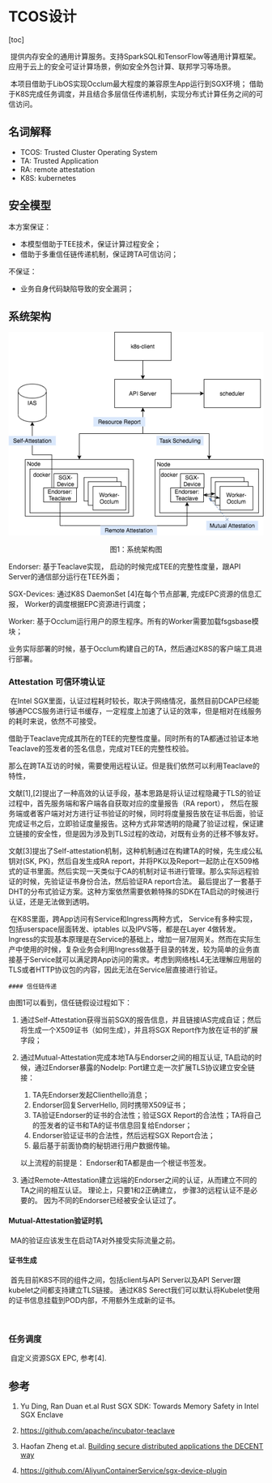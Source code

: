# TCOS设计

[toc]

​	提供内存安全的通用计算服务。支持SparkSQL和TensorFlow等通用计算框架。 应用于云上的安全可证计算场景，例如安全外包计算、联邦学习等场景。

​	本项目借助于LibOS实现Occlum最大程度的兼容原生App运行到SGX环境； 借助于K8S完成任务调度，并且结合多层信任传递机制，实现分布式计算任务之间的可信访问。

## 名词解释

* TCOS:  Trusted Cluster Operating System
* TA: Trusted Application
* RA: remote attestation
* K8S: kubernetes 

## 安全模型

本方案保证：

* 本模型借助于TEE技术，保证计算过程安全；
* 借助于多重信任链传递机制，保证跨TA可信访问；

不保证： 

* 业务自身代码缺陷导致的安全漏洞；

## 系统架构

![arch](./TCOS.png)

<center> 图1：系统架构图</center>

Endorser:  基于Teaclave实现， 启动的时候完成TEE的完整性度量，跟API Server的通信部分运行在TEE外面；

SGX-Devices: 通过K8S DaemonSet [4]在每个节点部署, 完成EPC资源的信息汇报， Worker的调度根据EPC资源进行调度；

Worker:   基于Occlum运行用户的原生程序。所有的Worker需要加载fsgsbase模块；



业务实际部署的时候，基于Occlum构建自己的TA，然后通过K8S的客户端工具进行部署。



### Attestation 可信环境认证

​	在Intel SGX里面，认证过程耗时较长，取决于网络情况，虽然目前DCAP已经能够通PCCS服务进行证书缓存，一定程度上加速了认证的效率，但是相对在线服务的耗时来说，依然不可接受。

​	借助于Teaclave完成其所在的TEE的完整性度量。同时所有的TA都通过验证本地Teaclave的签发者的签名信息，完成对TEE的完整性校验。

​	那么在跨TA互访的时候，需要使用远程认证。但是我们依然可以利用Teaclave的特性，

​	文献[1],[2]提出了一种高效的认证手段，基本思路是将认证过程隐藏于TLS的验证过程中，首先服务端和客户端各自获取对应的度量报告（RA report）， 然后在服务端或者客户端对对方进行证书验证的时候，同时将度量报告放在证书后面，验证完成证书之后，立即验证度量报告。这种方式非常透明的隐藏了验证过程，保证建立链接的安全性，但是因为涉及到TLS过程的改动，对既有业务的迁移不够友好。

​	文献[3]提出了Self-attestation机制，这种机制通过在构建TA的时候，先生成公私钥对(SK, PK)，然后自发生成RA report，并将PK以及Report一起防止在X509格式的证书里面。然后实现一天类似于CA的机制对证书进行管理。那么实际远程验证的时候，先验证证书身份合法，然后验证RA report合法。 最后提出了一套基于DHT的分布式验证方案。这种方案依然需要依赖特殊的SDK在TA启动的时候进行认证，还是无法做到透明。

​	在K8S里面，跨App访问有Service和Ingress两种方式， Service有多种实现，包括userspace层面转发、iptables 以及IPVS等，都是在Layer 4做转发。 Ingress的实现基本原理是在Service的基础上，增加一层7层网关。然而在实际生产中使用的时候，复杂业务会利用Ingress做基于目录的转发，较为简单的业务直接基于Service就可以满足跨App访问的需求。考虑到网络栈L4无法理解应用层的TLS或者HTTP协议包的内容，因此无法在Service层直接进行验证。

	#### 信任链传递

由图1可以看到，信任链假设过程如下：

1. 通过Self-Attestation获得当前SGX的报告信息，并且链接IAS完成自证；然后将生成一个X509证书（如何生成），并且将SGX Report作为放在证书的扩展字段；

2. 通过Mutual-Attestation完成本地TA与Endorser之间的相互认证,  TA启动的时候，通过Endorser暴露的NodeIp: Port建立走一次扩展TLS协议建立安全链接：

   1. TA先Endorser发起Clienthello消息；
   2. Endorser回复ServerHello, 同时携带X509证书；
   3. TA验证Endorser的证书的合法性；验证SGX Report的合法性；TA将自己的签发者的证书和TA的证书信息回复给Endorser； 
   4. Endorser验证证书的合法性，然后远程SGX Report合法； 
   5. 最后基于前面协商的秘钥进行用户数据传输。

   以上流程的前提是： Endorser和TA都是由一个根证书签发。

3. 通过Remote-Attestation建立远端的Endorser之间的认证，从而建立不同的TA之间的相互认证。 理论上，只要1和2正确建立， 步骤3的远程认证不是必要的。 因为不同的Endorser已经被安全认证过了。



#### Mutual-Attestation验证时机

​	MA的验证应该发生在启动TA对外接受实际流量之前。



#### 证书生成

​	首先目前K8S不同的组件之间，包括client与API Server以及API Server跟kubelet之间都支持建立TLS链接。 通过K8S Serect我们可以默认将Kubelet使用的证书信息挂载到POD内部，不用额外生成新的证书。

​	

### 任务调度

​	自定义资源SGX EPC, 参考[4].

## 参考

1. Yu Ding, Ran Duan et.al  Rust SGX SDK: Towards Memory Safety in Intel SGX Enclave

2. https://github.com/apache/incubator-teaclave

3. Haofan Zheng et.al.  [Building secure distributed applications the DECENT way](https://arxiv.org/pdf/2004.02020.pdf)

4. https://github.com/AliyunContainerService/sgx-device-plugin

   

